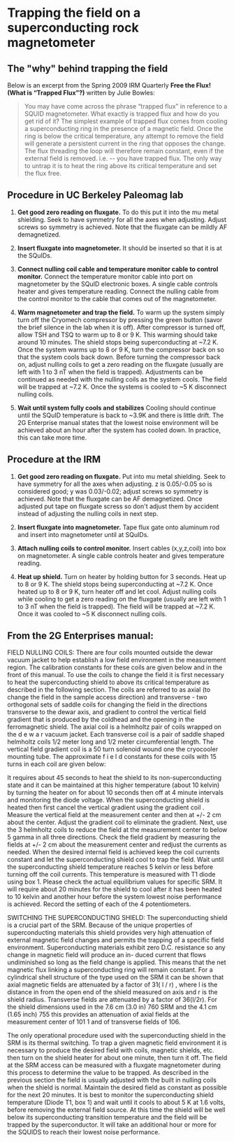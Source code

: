 # Trapping the field on a superconducting rock magnetometer

## The "why" behind trapping the field
Below is an excerpt from the Spring 2009 IRM Quarterly  **Free the Flux! (What is “Trapped Flux”?)** written by Julie Bowles:

> You may have come across the phrase “trapped flux” in reference to a SQUID magnetometer. What exactly is trapped flux and how do you get rid of it? The simplest example of trapped flux comes from cooling a superconducting ring in the presence of a magnetic field. Once the ring is below the critical temperature, any attempt to remove the field will generate a persistent current in the ring that opposes the change. The flux threading the loop will therefore remain constant, even if the external field is removed. i.e. -- you have trapped flux. The only way to untrap it is to heat the ring above its critical temperature and set the flux free.

## Procedure in UC Berkeley Paleomag lab

1. **Get good zero reading on fluxgate.** To do this put it into the mu metal shielding. Seek to have symmetry for all the axes when adjusting. Adjust screws so symmetry is achieved. Note that the fluxgate can be mildly AF demagnetized.

2. **Insert fluxgate into magnetometer.** It should be inserted so that it is at the SQuIDs.

3. **Connect nulling coil cable and temperature monitor cable to control monitor.**
Connect the temperature monitor cable into port on magnetometer by the SQuID electronic boxes. A single cable controls heater and gives temperature reading. Connect the nulling cable from the control monitor to the cable that comes out of the magnetometer.

4. **Warm magnetometer and trap the field.**
To warm up the system simply turn off the Cryomech compressor by pressing the green button (savor the brief silence in the lab when it is off). After compressor is turned off, allow TSH and TSQ to warm up to 8 or 9 K. This warming should take around 10 minutes. The shield stops being superconducting at ~7.2 K. Once the system warms up to 8 or 9 K, turn the compressor back on so that the system cools back down. Before turning the compressor back on, adjust nulling coils to get a zero reading on the fluxgate (usually are left with 1 to 3 nT when the field is trapped). Adjustments can be continued as needed with the nulling coils as the system cools. The field will be trapped at ~7.2 K. Once the systems is cooled to ~5 K disconnect nulling coils.

5. **Wait until system fully cools and stabilizes**
Cooling should continue until the SQuID temperature is back to ~3.9K and there is little drift. The 2G Enterprise manual states that the lowest noise environment will be achieved about an hour after the system has cooled down. In practice, this can take more time.

## Procedure at the IRM

1. **Get good zero reading on fluxgate.**
Put into mu metal shielding. Seek to have symmetry for all the axes when adjusting. z is 0.05/-0.05 so is considered good; y was 0.03/-0.02; adjust screws so symmetry is achieved. Note that the fluxgate can be AF demagnetized. Once adjusted put tape on fluxgate scress so don't adjust them by accident instead of adjusting the nulling coils in next step.

2. **Insert fluxgate into magnetometer.**
Tape flux gate onto aluminum rod and insert into magnetometer until at SQuIDs.

3. **Attach nulling coils to control monitor.**
Insert cables (x,y,z,coil) into box on magnetometer. A single cable controls heater and gives temperature reading.

4. **Heat up shield.** Turn on heater by holding button for 3 seconds. Heat up to 8 or 9 K. The shield stops being superconducting at ~7.2 K. Once heated up to 8 or 9 K, turn heater off and let cool. Adjust nulling coils while cooling to get a zero reading on the fluxgate (usually are left with 1 to 3 nT when the field is trapped). The field will be trapped at ~7.2 K. Once it was cooled to ~5 K disconnect nulling coils.

## From the 2G Enterprises manual:

FIELD NULLING COILS:
There are four coils mounted outside the dewar vacuum jacket to help establish a low field environment in the measurement region. The calibration constants for these coils are given below and in the front of this manual. To use the coils to change the field it is first necessary to heat the superconducting shield to above its critical temperature as described in the following section. The coils are referred to as axial (to change the field in the sample access direction) and transverse - two orthogonal sets of saddle coils for changing the field in the directions transverse to the dewar axis, and gradient to control the vertical field gradient that is produced by the coldhead and the opening in the ferromagnetic shield. The axial coil is a helmholtz pair of coils wrapped on the d e w a r vacuum jacket. Each transverse coil is a pair of saddle shaped helmholtz coils 1/2 meter long and 1/2 meter circumferential length. The vertical field gradient coil is a 50 turn solenoid wound one the cryocooler mounting tube. The approximate f i e l d constants for these coils with 15 turns in each coil are given below:

It requires about 45 seconds to heat the shield to its non-superconducting state and it can be maintained at this higher temperature (about 10 kelvin) by turning the heater on for about 10 seconds then off at 4 minute intervals and monitoring the diode voltage. When the superconducting shield is heated then first cancel the vertical gradient using the gradient coil . Measure the vertical field at the measurement center and then at +/- 2 cm about the center. Adjust the gradient coil to eliminate the gradient. Next, use the 3 helmholtz coils to reduce the field at the measurement center to below 5 gamma in all three directions. Check the field gradient by measuring the fields at +/- 2 cm about the measurement center and redjust the currents as needed. When the desired internal field is achieved keep the coil currents constant and let the superconducting shield cool to trap the field. Wait until the superconducting shield temperature reaches 5 kelvin or less before turning off the coil currents. This temperature is measured with T1 diode using box 1. Please check the actual equilibrium values for specific SRM. It will require about 20 minutes for the shield to cool after it has been heated to 10 kelvin and another hour before the system lowest noise performance is achieved. Record the setting of each of the 4 potentiometers.

SWITCHING THE SUPERCONDUCTING SHIELD:
The superconducting shield is a crucial part of the SRM. Because of the unique properties of superconducting materials this shield provides very high attenuation of external magnetic field changes and permits the trapping of a specific field environment. Superconducting materials exhibit zero D.C. resistance so any change in magnetic field will produce an in- duced current that flows undiminished so long as the field change is applied. This means that the net magnetic flux linking a superconducting ring will remain constant. For a cylindrical shell structure of the type used on the SRM it can be shown that axial magnetic fields are attenuated by a factor of 31( l / r) , where l is the distance in from the open end of the shield measured on axis and r is the shield radius. Transverse fields are attenuated by a factor of 36(l/2r). For the shield dimensions used in the 7.6 cm (3.0 in) 760 SRM and the 4.1 cm (1.65 inch) 755 this provides an attenuation of axial fields at the measurement center of 101 1 and of transverse fields of 106.

The only operational procedure used with the superconducting shield in the SRM is its thermal switching. To trap a given magnetic field environment it is necessary to produce the desired field with coils, magnetic shields, etc. then turn on the shield heater for about one minute, then turn it off. The field at the SRM access can be measured with a fluxgate magnetometer during this process to determine the value to be trapped. As described in the previous section the field is usually adjusted with the built in nulling coils when the shield is normal. Maintain the desired field as constant as possible for the next 20 minutes. It is best to monitor the superconducting shield temperature (Diode T1, box 1) and wait until it cools to about 5 K at 1.6 volts, before removing the external field source. At this time the shield will be well below its superconducting transition temperature and the field will be trapped by the superconductor. It will take an additional hour or more for the SQUIDS to reach their lowest noise performance.
